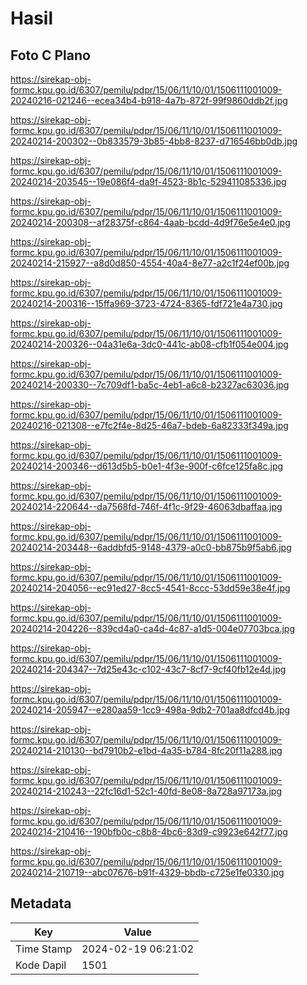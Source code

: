 # Hasil

## Foto C Plano

https://sirekap-obj-formc.kpu.go.id/6307/pemilu/pdpr/15/06/11/10/01/1506111001009-20240216-021246--ecea34b4-b918-4a7b-872f-99f9860ddb2f.jpg

https://sirekap-obj-formc.kpu.go.id/6307/pemilu/pdpr/15/06/11/10/01/1506111001009-20240214-200302--0b833579-3b85-4bb8-8237-d716546bb0db.jpg

https://sirekap-obj-formc.kpu.go.id/6307/pemilu/pdpr/15/06/11/10/01/1506111001009-20240214-203545--19e086f4-da9f-4523-8b1c-529411085336.jpg

https://sirekap-obj-formc.kpu.go.id/6307/pemilu/pdpr/15/06/11/10/01/1506111001009-20240214-200308--af28375f-c864-4aab-bcdd-4d9f76e5e4e0.jpg

https://sirekap-obj-formc.kpu.go.id/6307/pemilu/pdpr/15/06/11/10/01/1506111001009-20240214-215927--a8d0d850-4554-40a4-8e77-a2c1f24ef00b.jpg

https://sirekap-obj-formc.kpu.go.id/6307/pemilu/pdpr/15/06/11/10/01/1506111001009-20240214-200316--15ffa969-3723-4724-8365-fdf721e4a730.jpg

https://sirekap-obj-formc.kpu.go.id/6307/pemilu/pdpr/15/06/11/10/01/1506111001009-20240214-200326--04a31e6a-3dc0-441c-ab08-cfb1f054e004.jpg

https://sirekap-obj-formc.kpu.go.id/6307/pemilu/pdpr/15/06/11/10/01/1506111001009-20240214-200330--7c709df1-ba5c-4eb1-a6c8-b2327ac63036.jpg

https://sirekap-obj-formc.kpu.go.id/6307/pemilu/pdpr/15/06/11/10/01/1506111001009-20240216-021308--e7fc2f4e-8d25-46a7-bdeb-6a82333f349a.jpg

https://sirekap-obj-formc.kpu.go.id/6307/pemilu/pdpr/15/06/11/10/01/1506111001009-20240214-200346--d613d5b5-b0e1-4f3e-900f-c6fce125fa8c.jpg

https://sirekap-obj-formc.kpu.go.id/6307/pemilu/pdpr/15/06/11/10/01/1506111001009-20240214-220644--da7568fd-746f-4f1c-9f29-46063dbaffaa.jpg

https://sirekap-obj-formc.kpu.go.id/6307/pemilu/pdpr/15/06/11/10/01/1506111001009-20240214-203448--6addbfd5-9148-4379-a0c0-bb875b9f5ab6.jpg

https://sirekap-obj-formc.kpu.go.id/6307/pemilu/pdpr/15/06/11/10/01/1506111001009-20240214-204056--ec91ed27-8cc5-4541-8ccc-53dd59e38e4f.jpg

https://sirekap-obj-formc.kpu.go.id/6307/pemilu/pdpr/15/06/11/10/01/1506111001009-20240214-204226--839cd4a0-ca4d-4c87-a1d5-004e07703bca.jpg

https://sirekap-obj-formc.kpu.go.id/6307/pemilu/pdpr/15/06/11/10/01/1506111001009-20240214-204347--7d25e43c-c102-43c7-8cf7-9cf40fb12e4d.jpg

https://sirekap-obj-formc.kpu.go.id/6307/pemilu/pdpr/15/06/11/10/01/1506111001009-20240214-205947--e280aa59-1cc9-498a-9db2-701aa8dfcd4b.jpg

https://sirekap-obj-formc.kpu.go.id/6307/pemilu/pdpr/15/06/11/10/01/1506111001009-20240214-210130--bd7910b2-e1bd-4a35-b784-8fc20f11a288.jpg

https://sirekap-obj-formc.kpu.go.id/6307/pemilu/pdpr/15/06/11/10/01/1506111001009-20240214-210243--22fc16d1-52c1-40fd-8e08-8a728a97173a.jpg

https://sirekap-obj-formc.kpu.go.id/6307/pemilu/pdpr/15/06/11/10/01/1506111001009-20240214-210416--190bfb0c-c8b8-4bc6-83d9-c9923e642f77.jpg

https://sirekap-obj-formc.kpu.go.id/6307/pemilu/pdpr/15/06/11/10/01/1506111001009-20240214-210719--abc07676-b91f-4329-bbdb-c725e1fe0330.jpg


## Metadata

| Key        | Value               |
| ---------- | ------------------- |
| Time Stamp | 2024-02-19 06:21:02 |
| Kode Dapil | 1501                |



